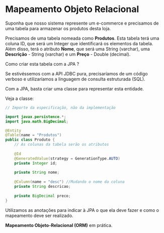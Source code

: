 # Mapeamento Objeto Relacional

Suponha que nosso sistema represente um e-commerce e precisamos de uma tabela
para armazenar os produtos desta loja.

Precisamos de uma tabela nomeada como **Produtos**.
Esta tabela terá uma coluna ID, que será um Integer que identificará os elementos da tabela.
Além disso, terá o atributo **Nome**, que será uma String (varchar), uma **Descrição** - String (varchar) e um
**Preço** - Double (decimal).

Como criar esta tabela com a JPA ?

Se estivéssemos com a API JDBC pura, precisaríamos de um código verboso e
utilizaríamos a linguagem de consulta estruturada (SQL).

Com a JPA, basta criar uma classe para representar esta entidade.

Veja a classe:

```java
// Importe da especificação, não da implementação

import javax.persistence.*;
import java.math.BigDecimal;

@Entity
@Table(name = "Produtos")
public class Produto {
    // As colunas da tabela serão os atributos
    
    @Id
    @GeneratedValue(strategy = GenerationType.AUTO)
    private Integer id;
    
    private String nome;
    
    @Column(name = "desc") //Mudando o nome da coluna
    private String descricao;
    
    private BigDecimal preco;
}
```

Utilizamos as anotações para indicar à JPA o que ela deve fazer e como o
mapeamento deve ser realizado.

**Mapeamento Objeto-Relacional (ORM)** em prática.
